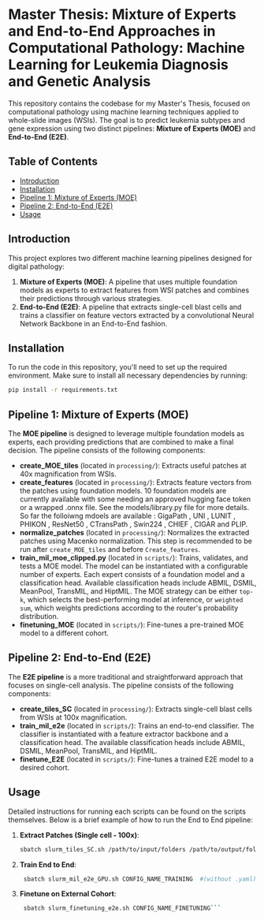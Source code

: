 # Master Thesis: Mixture of Experts and End-to-End Approaches in Computational Pathology: Machine Learning for Leukemia Diagnosis and Genetic Analysis

This repository contains the codebase for my Master's Thesis, focused on computational pathology using machine learning techniques applied to whole-slide images (WSIs). The goal is to predict leukemia subtypes and gene expression using two distinct pipelines: **Mixture of Experts (MOE)** and **End-to-End (E2E)**.

## Table of Contents
- [Introduction](#introduction)
- [Installation](#installation)
- [Pipeline 1: Mixture of Experts (MOE)](#pipeline-1-mixture-of-experts-moe)
- [Pipeline 2: End-to-End (E2E)](#pipeline-2-end-to-end-e2e)
- [Usage](#usage)

## Introduction

This project explores two different machine learning pipelines designed for digital pathology:
1. **Mixture of Experts (MOE)**: A pipeline that uses multiple foundation models as experts to extract features from WSI patches and combines their predictions through various strategies.
2. **End-to-End (E2E)**: A pipeline that extracts single-cell blast cells and trains a classifier on feature vectors extracted by a convolutional Neural Network Backbone in an End-to-End fashion.

## Installation

To run the code in this repository, you'll need to set up the required environment. Make sure to install all necessary dependencies by running:

```bash
pip install -r requirements.txt
```



## Pipeline 1: Mixture of Experts (MOE)

The **MOE pipeline** is designed to leverage multiple foundation models as experts, each providing predictions that are combined to make a final decision. The pipeline consists of the following components:

- **create_MOE_tiles** (located in `processing/`): Extracts useful patches at 40x magnification from WSIs.
- **create_features** (located in `processing/`): Extracts feature vectors from the patches using foundation models. 10 foundation models are currently available with some needing an approved hugging face token or a wrapped .onnx file. See the models/library.py file for more details. So far the folloiwng mdoels are available : GigaPath , UNI , LUNIT , PHIKON , ResNet50 , CTransPath , Swin224 , CHIEF , CIGAR and PLIP.
- **normalize_patches** (located in `processing/`): Normalizes the extracted patches using Macenko normalization. This step is recommended to be run after `create_MOE_tiles` and before `Create_features`.
- **train_mil_moe_clipped.py** (located in `scripts/`): Trains, validates, and tests a MOE model. The model can be instantiated with a configurable number of experts. Each expert consists of a foundation model and a classification head. Available classification heads include ABMIL, DSMIL, MeanPool, TransMIL, and HiptMIL. The MOE strategy can be either `top-k`, which selects the best-performing model at inference, or `weighted sum`, which weights predictions according to the router's probability distribution.
- **finetuning_MOE** (located in `scripts/`): Fine-tunes a pre-trained MOE model to a different cohort.

## Pipeline 2: End-to-End (E2E)

The **E2E pipeline** is a more traditional and straightforward approach that focuses on single-cell analysis. The pipeline consists of the following components:

- **create_tiles_SC** (located in `processing/`): Extracts single-cell blast cells from WSIs at 100x magnification.
- **train_mil_e2e** (located in `scripts/`): Trains an end-to-end classifier. The classifier is instantiated with a feature extractor backbone and a classification head. The available classification heads include ABMIL, DSMIL, MeanPool, TransMIL, and HiptMIL.
- **finetune_E2E** (located in `scripts/`): Fine-tunes a trained E2E model to a desired cohort.

## Usage

Detailed instructions for running each scripts can be found on the scripts themselves. Below is a brief example of how to run the End to End pipeline:

1. **Extract Patches (Single cell - 100x)**:
   ```bash
   sbatch slurm_tiles_SC.sh /path/to/input/folders /path/to/output/folder```

2. **Train End to End**:
   ```bash
    sbatch slurm_mil_e2e_GPU.sh CONFIG_NAME_TRAINING  #(without .yaml)```

3. **Finetune on External Cohort**:
   ```bash
    sbatch slurm_finetuning_e2e.sh CONFIG_NAME_FINETUNING```

   
